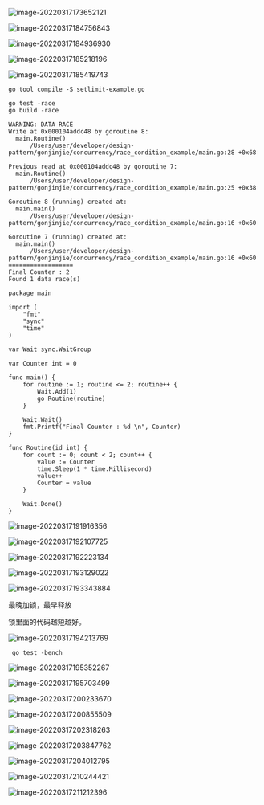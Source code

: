 ![image-20220317173652121](/Users/kestrel/developer/nrookie.github.io/collections/go/xunlianying/image-20220317173652121.png)



![image-20220317184756843](/Users/kestrel/developer/nrookie.github.io/collections/go/xunlianying/image-20220317184756843.png)



![image-20220317184936930](/Users/kestrel/developer/nrookie.github.io/collections/go/xunlianying/image-20220317184936930.png)



![image-20220317185218196](/Users/kestrel/developer/nrookie.github.io/collections/go/xunlianying/image-20220317185218196.png)



![image-20220317185419743](/Users/kestrel/developer/nrookie.github.io/collections/go/xunlianying/image-20220317185419743.png)

``` shell
go tool compile -S setlimit-example.go
```



``` shell
go test -race
go build -race
```



``` shell
WARNING: DATA RACE
Write at 0x000104addc48 by goroutine 8:
  main.Routine()
      /Users/user/developer/design-pattern/gonjinjie/concurrency/race_condition_example/main.go:28 +0x68

Previous read at 0x000104addc48 by goroutine 7:
  main.Routine()
      /Users/user/developer/design-pattern/gonjinjie/concurrency/race_condition_example/main.go:25 +0x38

Goroutine 8 (running) created at:
  main.main()
      /Users/user/developer/design-pattern/gonjinjie/concurrency/race_condition_example/main.go:16 +0x60

Goroutine 7 (running) created at:
  main.main()
      /Users/user/developer/design-pattern/gonjinjie/concurrency/race_condition_example/main.go:16 +0x60
==================
Final Counter : 2
Found 1 data race(s)
```



``` golang
package main

import (
	"fmt"
	"sync"
	"time"
)

var Wait sync.WaitGroup

var Counter int = 0

func main() {
	for routine := 1; routine <= 2; routine++ {
		Wait.Add(1)
		go Routine(routine)
	}

	Wait.Wait()
	fmt.Printf("Final Counter : %d \n", Counter)
}

func Routine(id int) {
	for count := 0; count < 2; count++ {
		value := Counter
		time.Sleep(1 * time.Millisecond)
		value++
		Counter = value
	}

	Wait.Done()
}
```



![image-20220317191916356](/Users/kestrel/developer/nrookie.github.io/collections/go/xunlianying/image-20220317191916356.png)



![image-20220317192107725](/Users/kestrel/developer/nrookie.github.io/collections/go/xunlianying/image-20220317192107725.png)





![image-20220317192223134](/Users/kestrel/developer/nrookie.github.io/collections/go/xunlianying/image-20220317192223134.png)



![image-20220317193129022](/Users/kestrel/developer/nrookie.github.io/collections/go/xunlianying/image-20220317193129022.png)



![image-20220317193343884](/Users/kestrel/developer/nrookie.github.io/collections/go/xunlianying/image-20220317193343884.png)





最晚加锁，最早释放

锁里面的代码越短越好。



![image-20220317194213769](/Users/kestrel/developer/nrookie.github.io/collections/go/xunlianying/image-20220317194213769.png)



``` shell
 go test -bench
```



![image-20220317195352267](/Users/kestrel/developer/nrookie.github.io/collections/go/xunlianying/image-20220317195352267.png)



![image-20220317195703499](/Users/kestrel/developer/nrookie.github.io/collections/go/xunlianying/image-20220317195703499.png)







![image-20220317200233670](/Users/kestrel/developer/nrookie.github.io/collections/go/xunlianying/image-20220317200233670.png)





![image-20220317200855509](/Users/kestrel/developer/nrookie.github.io/collections/go/xunlianying/image-20220317200855509.png)



![image-20220317202318263](/Users/kestrel/developer/nrookie.github.io/collections/go/xunlianying/image-20220317202318263.png)



![image-20220317203847762](/Users/kestrel/developer/nrookie.github.io/collections/go/xunlianying/image-20220317203847762.png)





![image-20220317204012795](/Users/kestrel/developer/nrookie.github.io/collections/go/xunlianying/image-20220317204012795.png)



![image-20220317210244421](/Users/kestrel/developer/nrookie.github.io/collections/go/xunlianying/image-20220317210244421.png)





![image-20220317211212396](/Users/kestrel/developer/nrookie.github.io/collections/go/xunlianying/image-20220317211212396.png)



